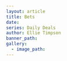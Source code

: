 ```yaml
---
layout: article
title: Bets
date:
series: Daily Deals
author: Ellie Timpson
banner_path:
gallery:
  - image_path:
---
```

